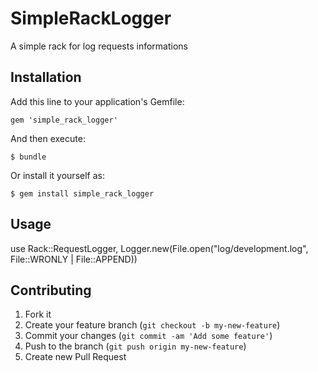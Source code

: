 # SimpleRackLogger

A simple rack for log requests informations

## Installation

Add this line to your application's Gemfile:

    gem 'simple_rack_logger'

And then execute:

    $ bundle

Or install it yourself as:

    $ gem install simple_rack_logger

## Usage

use Rack::RequestLogger, Logger.new(File.open("log/development.log", File::WRONLY | File::APPEND))

## Contributing

1. Fork it
2. Create your feature branch (`git checkout -b my-new-feature`)
3. Commit your changes (`git commit -am 'Add some feature'`)
4. Push to the branch (`git push origin my-new-feature`)
5. Create new Pull Request
